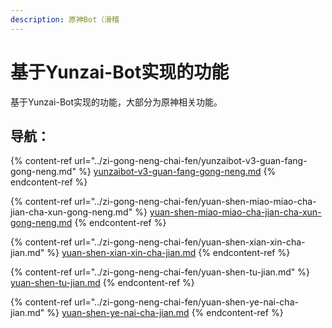 ```yaml
---
description: 原神Bot（滑稽
---
```


# 基于Yunzai-Bot实现的功能

基于Yunzai-Bot实现的功能，大部分为原神相关功能。

## 导航：

{% content-ref url="../zi-gong-neng-chai-fen/yunzaibot-v3-guan-fang-gong-neng.md" %}
[yunzaibot-v3-guan-fang-gong-neng.md](../zi-gong-neng-chai-fen/yunzaibot-v3-guan-fang-gong-neng.md)
{% endcontent-ref %}

{% content-ref url="../zi-gong-neng-chai-fen/yuan-shen-miao-miao-cha-jian-cha-xun-gong-neng.md" %}
[yuan-shen-miao-miao-cha-jian-cha-xun-gong-neng.md](../zi-gong-neng-chai-fen/yuan-shen-miao-miao-cha-jian-cha-xun-gong-neng.md)
{% endcontent-ref %}

{% content-ref url="../zi-gong-neng-chai-fen/yuan-shen-xian-xin-cha-jian.md" %}
[yuan-shen-xian-xin-cha-jian.md](../zi-gong-neng-chai-fen/yuan-shen-xian-xin-cha-jian.md)
{% endcontent-ref %}

{% content-ref url="../zi-gong-neng-chai-fen/yuan-shen-tu-jian.md" %}
[yuan-shen-tu-jian.md](../zi-gong-neng-chai-fen/yuan-shen-tu-jian.md)
{% endcontent-ref %}

{% content-ref url="../zi-gong-neng-chai-fen/yuan-shen-ye-nai-cha-jian.md" %}
[yuan-shen-ye-nai-cha-jian.md](../zi-gong-neng-chai-fen/yuan-shen-ye-nai-cha-jian.md)
{% endcontent-ref %}

